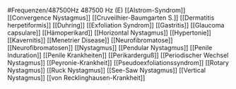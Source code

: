 #Frequenzen/487500Hz
487500 Hz (E)
[[Alstrom-Syndrom]]
[[Convergence Nystagmus]]
[[Cruveilhier-Baumgarten S.]]
[[Dermatitis herpetiformis]]
[[Duhring]]
[[Exfoliation Syndrom]]
[[Gastritis]]
[[Glaucoma capsulare]]
[[Hämoperikard]]
[[Horizontal Nystagmus]]
[[Hypertonie]]
[[Kavernitis]]
[[Menetrier Disease]]
[[Neurofibromatose]]
[[Neurofibromatosen]]
[[Nystagmus]]
[[Pendular Nystagmus]]
[[Penile Induration]]
[[Penile Krankheiten]]
[[Perikarderguß]]
[[Periodischer Wechsel Nystagmus]]
[[Peyronie-Krankheit]]
[[Pseudoexfoliationssyndrom]]
[[Rotary Nystagmus]]
[[Ruck Nystagmus]]
[[See-Saw Nystagmus]]
[[Vertical Nystagmus]]
[[von Recklinghausen-Krankheit]]